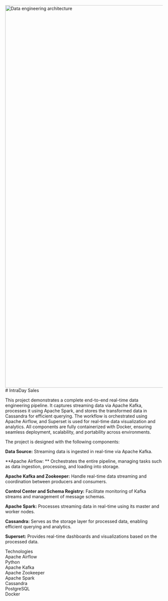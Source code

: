 <img width="3274" height="1221" alt="Data engineering architecture" src="https://github.com/user-attachments/assets/a241593f-c83e-4d4c-b593-efb2ca6f76c8" />
# IntraDay Sales

This project demonstrates a complete end-to-end real-time data engineering pipeline. It captures streaming data via Apache Kafka, processes it using Apache Spark, and stores the transformed data in Cassandra for efficient querying. The workflow is orchestrated using Apache Airflow, and Superset is used for real-time data visualization and analytics. All components are fully containerized with Docker, ensuring seamless deployment, scalability, and portability across environments.






The project is designed with the following components:

**Data Source:** Streaming data is ingested in real-time via Apache Kafka.

**Apache Airflow: ** Orchestrates the entire pipeline, managing tasks such as data ingestion, processing, and loading into storage.

**Apache Kafka and Zookeeper:** Handle real-time data streaming and coordination between producers and consumers.

**Control Center and Schema Registry:** Facilitate monitoring of Kafka streams and management of message schemas.

**Apache Spark:** Processes streaming data in real-time using its master and worker nodes.

**Cassandra:** Serves as the storage layer for processed data, enabling efficient querying and analytics.

**Superset:** Provides real-time dashboards and visualizations based on the processed data.


Technologies            
Apache Airflow    
Python    
Apache Kafka    
Apache Zookeeper    
Apache Spark    
Cassandra    
PostgreSQL    
Docker    





